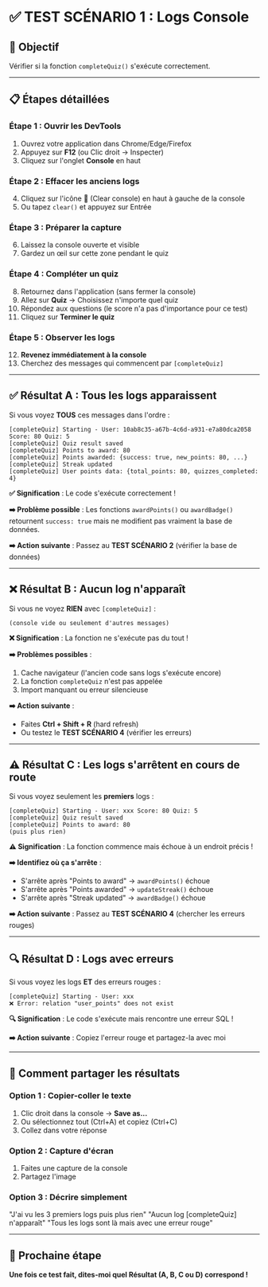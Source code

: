 # ✅ TEST SCÉNARIO 1 : Logs Console

## 🎯 Objectif
Vérifier si la fonction `completeQuiz()` s'exécute correctement.

---

## 📋 Étapes détaillées

### Étape 1 : Ouvrir les DevTools
1. Ouvrez votre application dans Chrome/Edge/Firefox
2. Appuyez sur **F12** (ou Clic droit → Inspecter)
3. Cliquez sur l'onglet **Console** en haut

### Étape 2 : Effacer les anciens logs
4. Cliquez sur l'icône 🚫 (Clear console) en haut à gauche de la console
5. Ou tapez `clear()` et appuyez sur Entrée

### Étape 3 : Préparer la capture
6. Laissez la console ouverte et visible
7. Gardez un œil sur cette zone pendant le quiz

### Étape 4 : Compléter un quiz
8. Retournez dans l'application (sans fermer la console)
9. Allez sur **Quiz** → Choisissez n'importe quel quiz
10. Répondez aux questions (le score n'a pas d'importance pour ce test)
11. Cliquez sur **Terminer le quiz**

### Étape 5 : Observer les logs
12. **Revenez immédiatement à la console**
13. Cherchez des messages qui commencent par `[completeQuiz]`

---

## ✅ Résultat A : Tous les logs apparaissent

Si vous voyez **TOUS** ces messages dans l'ordre :

```
[completeQuiz] Starting - User: 10ab8c35-a67b-4c6d-a931-e7a80dca2058 Score: 80 Quiz: 5
[completeQuiz] Quiz result saved
[completeQuiz] Points to award: 80
[completeQuiz] Points awarded: {success: true, new_points: 80, ...}
[completeQuiz] Streak updated
[completeQuiz] User points data: {total_points: 80, quizzes_completed: 4}
```

**✅ Signification** : Le code s'exécute correctement !

**➡️ Problème possible** : Les fonctions `awardPoints()` ou `awardBadge()` retournent `success: true` mais ne modifient pas vraiment la base de données.

**➡️ Action suivante** : Passez au **TEST SCÉNARIO 2** (vérifier la base de données)

---

## ❌ Résultat B : Aucun log n'apparaît

Si vous ne voyez **RIEN** avec `[completeQuiz]` :

```
(console vide ou seulement d'autres messages)
```

**❌ Signification** : La fonction ne s'exécute pas du tout !

**➡️ Problèmes possibles** :
1. Cache navigateur (l'ancien code sans logs s'exécute encore)
2. La fonction `completeQuiz` n'est pas appelée
3. Import manquant ou erreur silencieuse

**➡️ Action suivante** : 
- Faites **Ctrl + Shift + R** (hard refresh)
- Ou testez le **TEST SCÉNARIO 4** (vérifier les erreurs)

---

## ⚠️ Résultat C : Les logs s'arrêtent en cours de route

Si vous voyez seulement les **premiers** logs :

```
[completeQuiz] Starting - User: xxx Score: 80 Quiz: 5
[completeQuiz] Quiz result saved
[completeQuiz] Points to award: 80
(puis plus rien)
```

**⚠️ Signification** : La fonction commence mais échoue à un endroit précis !

**➡️ Identifiez où ça s'arrête** :
- S'arrête après "Points to award" → `awardPoints()` échoue
- S'arrête après "Points awarded" → `updateStreak()` échoue
- S'arrête après "Streak updated" → `awardBadge()` échoue

**➡️ Action suivante** : Passez au **TEST SCÉNARIO 4** (chercher les erreurs rouges)

---

## 🔍 Résultat D : Logs avec erreurs

Si vous voyez les logs **ET** des erreurs rouges :

```
[completeQuiz] Starting - User: xxx
❌ Error: relation "user_points" does not exist
```

**🔍 Signification** : Le code s'exécute mais rencontre une erreur SQL !

**➡️ Action suivante** : Copiez l'erreur rouge et partagez-la avec moi

---

## 📸 Comment partager les résultats

### Option 1 : Copier-coller le texte
1. Clic droit dans la console → **Save as...**
2. Ou sélectionnez tout (Ctrl+A) et copiez (Ctrl+C)
3. Collez dans votre réponse

### Option 2 : Capture d'écran
1. Faites une capture de la console
2. Partagez l'image

### Option 3 : Décrire simplement
"J'ai vu les 3 premiers logs puis plus rien"
"Aucun log [completeQuiz] n'apparaît"
"Tous les logs sont là mais avec une erreur rouge"

---

## 🎯 Prochaine étape

**Une fois ce test fait, dites-moi quel Résultat (A, B, C ou D) correspond !**
